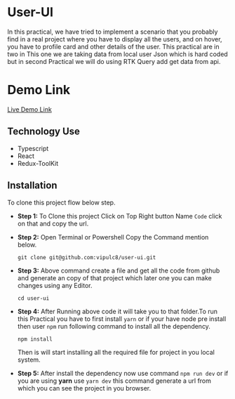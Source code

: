 # User-UI
In this practical, we have tried to implement a scenario that you probably find in a real project where you have to display all the users, and on hover, you have to profile card and other details of the user. This practical are in two in This one we are taking data from local user Json which is hard coded but in second Practical we will do using RTK Query add get data from api.

 # Demo Link
 [Live Demo Link](https://dazzling-biscuit-147b5f.netlify.app/)

## Technology Use
- Typescript
- React
- Redux-ToolKit

## Installation 
To clone this project flow below step.
- **Step 1:** To Clone this project Click on Top Right button Name ```Code``` click on that and copy the url.
- **Step 2:** Open Terminal or Powershell Copy the Command mention below.
  ```
  git clone git@github.com:vipulc8/user-ui.git
  ```
- **Step 3:** Above command create a file and get all the code from github and generate an copy of that project which later one you can make changes using any Editor. 
   ```
   cd user-ui
   ```
 - **Step 4:** After Running above code it will take you to that folder.To run this Practical you have to first install ```yarn``` or  if your have node pre install then user ```npm``` run following command to install all the dependency.
   ```
   npm install
   ```
   Then is will start installing all the required file for project in you local system.
   
 - **Step 5:** After install the dependency now use command ```npm run dev``` or if you are using **yarn** use ```yarn dev``` this command generate a url from which you can see the project in you browser.
 

   
